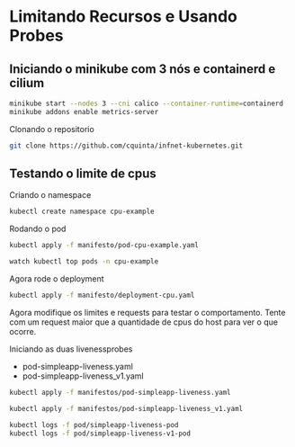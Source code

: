 # Limitando Recursos e Usando Probes


## Iniciando o minikube com 3 nós e containerd e cilium

```bash
minikube start --nodes 3 --cni calico --container-runtime=containerd
minikube addons enable metrics-server 
```

Clonando o repositorio

```bash
git clone https://github.com/cquinta/infnet-kubernetes.git

```

## Testando o limite de cpus

Criando o namespace
```bash
kubectl create namespace cpu-example
```

Rodando o pod 

```bash
kubectl apply -f manifesto/pod-cpu-example.yaml

watch kubectl top pods -n cpu-example
```

Agora rode o deployment

```bash
kubectl apply -f manifesto/deployment-cpu.yaml
```

Agora modifique os limites e requests para testar o comportamento. 
Tente com um request maior que a quantidade de cpus do host para ver o que ocorre. 



Iniciando as duas livenessprobes 

* pod-simpleapp-liveness.yaml
* pod-simpleapp-liveness_v1.yaml

```bash
kubectl apply -f manifestos/pod-simpleapp-liveness.yaml

kubectl apply -f manifestos/pod-simpleapp-liveness_v1.yaml

kubectl logs -f pod/simpleapp-liveness-pod 
kubectl logs -f pod/simpleapp-liveness-v1-pod 

```



